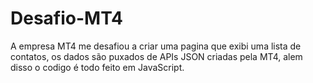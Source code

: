 # Desafio-MT4
A empresa MT4 me desafiou a criar uma pagina que exibi uma lista de contatos, os dados são puxados de APIs JSON criadas pela MT4, alem disso o codigo é todo feito em JavaScript.

